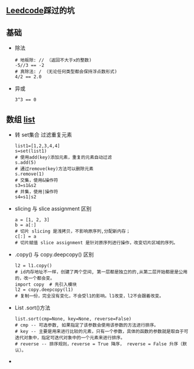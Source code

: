 
[Leedcode](https://leetcode-cn.com/)踩过的坑
------------------------

## 基础

+ 除法
    ```
    # 地板除: // （返回不大于x的整数)
    -5//3 == -2
    # 真除法: / （无论任何类型都会保持浮点数形式)
    4/2 == 2.0
    ```

+ 异或
    ```
    3^3 == 0
    ```

## 数组 [list](https://www.cnblogs.com/adampei-bobo/p/6640581.html)

+ 转 set集合 过滤重复元素
    ```
    list1=[1,2,3,4,4]
    s=set(list1)
    # 使用add(key)添加元素，重复的元素自动过滤
    s.add(5)
    # 通过remove(key)方法可以删除元素
    s.remove(1)
    # 交集，使用&操作符
    s3=s1&s2
    # 并集，使用|操作符
    s4=s1|s2
    ```

+ slicing 与 slice assignment 区别
    ```
    a = [1, 2, 3]
    b = a[:]  
    # 切片 slicing 是浅拷贝，不影响原序列,分配新内存； 
    c[:] = a  
    # 切片赋值 slice assignment 是针对原序列进行操作，改变切片区域的序列。

    ```

+ .copy() 与 copy.deepcopy() 区别 
    ```
    l2 = l1.copy()  
    # id内存地址不一样，创建了两个空间, 第一层都是独立的的,从第二层开始都是是公用的，改一个都会变。
    import copy  # 先引入模块
    l2 = copy.deepcopy(l1)
    # 复制一份，完全没有变化，不会受l1的影响。l1改变，l2不会跟着改变。
    ```

+ List .sort()方法
    ```
    list.sort(cmp=None, key=None, reverse=False)
    # cmp -- 可选参数, 如果指定了该参数会使用该参数的方法进行排序。
    # key -- 主要是用来进行比较的元素，只有一个参数，具体的函数的参数就是取自于可迭代对象中，指定可迭代对象中的一个元素来进行排序。
    # reverse -- 排序规则，reverse = True 降序， reverse = False 升序（默认）。
    ```

+ 






